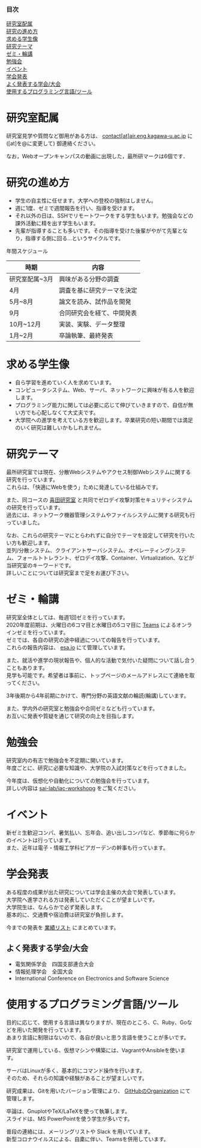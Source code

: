 <nav role="navigation" class="contents_table">

### 目次

[研究室配属](#研究室配属)  
[研究の進め方](#研究の進め方)  
[求める学生像](#求める学生像)  
[研究テーマ](#研究テーマ)  
[ゼミ・輪講](#ゼミ・輪講)  
[勉強会](#勉強会)  
[イベント](#イベント)  
[学会発表](#学会発表)  
[よく発表する学会/大会](#よく発表する学会大会)  
[使用するプログラミング言語/ツール](#使用するプログラミング言語ツール)  

</nav>

# 研究室配属

研究室見学や質問など御用がある方は、 [contact[at]air.eng.kagawa-u.ac.jp](mailto:contact@air.eng.kagawa-u.ac.jp) に([at]を@に変更して) 御連絡ください。  

なお，Webオープンキャンパスの動画に出現した，最所研マークは6個です．   

# 研究の進め方

- 学生の自主性に任せます。大学への登校の強制はしません。
- 週に1度、ゼミで週間報告を行い、指導を受けます。
- それ以外の日は、SSHでリモートワークをする学生もいます。勉強会などの課外活動に精を出す学生もいます。
- 先輩が指導することも多いです。その指導を受けた後輩がやがて先輩となり，指導する側に回る…というサイクルです。

年間スケジュール  

|時期|内容|
|---|---|
|研究室配属~3月|興味がある分野の調査|
|4月|調査を基に研究テーマを決定|
|5月~8月|論文を読み、試作品を開発|
|9月|合同研究会を経て、中間発表|
|10月~12月|実装、実験、データ整理|
|1月~2月|卒論執筆、最終発表|

# 求める学生像

- 自ら学習を進めていく人を求めています。
- コンピュータシステム、Web、サーバ、ネットワークに興味が有る人を歓迎します。
- プログラミング能力に関しては必要に応じて伸びていきますので、自信が無い方でも心配しなくて大丈夫です。
- 大学院への進学を考えている方を歓迎します。卒業研究の短い期間では満足のいく研究は難しいかもしれません。

# 研究テーマ

最所研究室では現在、分散Webシステムやアクセス制御Webシステムに関する研究を行っています。  
これらは、「快適にWebを使う」ために発達している仕組みです。  

また、同コースの [喜田研究室](http://sleepingbeauty.eng.kagawa-u.ac.jp/) と共同でゼロデイ攻撃対策セキュリティシステムの研究を行っています。  
過去には、ネットワーク機器管理システムやファイルシステムに関する研究も行っていました。  

なお、これらの研究テーマにとらわれずに自分でテーマを設定して研究を行いたい方も歓迎します。  
並列/分散システム、クライアントサーバシステム、オペレーティングシステム、フォールトトレラント、ゼロデイ攻撃、Container、Virtualization、などが当研究室のキーワードです。  
詳しいことについては研究室まで足をお運び下さい。  

# ゼミ・輪講

研究室全体としては、毎週1回ゼミを行っています。  
2020年度前期は、火曜日の6コマ目と水曜日の5コマ目に [Teams](https://www.itc.kagawa-u.ac.jp/information/zenpan/kadams/) によるオンラインゼミを行っています。  
ゼミでは、各自の研究の途中経過についての報告を行っています。  
これらの報告内容は、 [esa.io](https://sai-lab.esa.io/) にて管理しています。  

また、就活や進学の現状報告や、個人的な活動で気付いた疑問について話し合うこともあります。  
見学も可能です。希望者は事前に、トップページのメールアドレスにて連絡を取ってください。  

3年後期から4年前期にかけて、専門分野の英語文献の輪読(輪講)しています。  

また、学内外の研究室と勉強会や合同ゼミなども行っています。  
お互いに発表や質疑を通じて研究の向上を目指します。  

# 勉強会

研究室内の有志で勉強会を不定期に開いています。  
年度ごとに、研究に必要な知識や、大学院の入試対策などを行ってきました。  

今年度は、仮想化や自動化についての勉強会を行っています。  
詳しい内容は [sai-lab/iac-workshopg](https://github.com/sai-lab/iac-workshop) をご覧ください。  

# イベント

新ゼミ生歓迎コンパ、暑気払い、忘年会、追い出しコンパなど、季節毎に何らかのイベントは行っています。  
また、近年は電子・情報工学科ビアガーデンの幹事も行っています。   

# 学会発表

ある程度の成果が出た研究については学会主催の大会で発表しています。  
大学院へ進学される方は発表していただくことが望ましいです。  
大学院生は、なんらかで必ず発表します。  
基本的に、交通費や宿泊費は研究室が負担します。  

今までの発表を [業績リスト](./result.md) にまとめています。  

## よく発表する学会/大会

- 電気関係学会　四国支部連合大会
- 情報処理学会　全国大会
- International Conference on Electronics and Software Science

# 使用するプログラミング言語/ツール

目的に応じて、使用する言語は異なりますが、現在のところ、C、Ruby、Goなどを用いた開発を行っています。  
あまり言語に制限はないので、各自が良いと思う言語を使うことが多いです。  

研究室で運用している、仮想マシンや構築には、VagrantやAnsibleを使います。  

サーバはLinuxが多く、基本的にコマンド操作を行います。  
そのため、それらの知識や経験があることが望ましいです。  

研究成果は、Gitを用いたバージョン管理により、 [GitHubのOrganization](https://github.com/sai-lab) にて管理します。  

卒論は、GnuplotやTeX/LaTeXを使って執筆します。  
スライドは、MS PowerPointを使う学生が多いです。  

普段の連絡には、メーリングリストや Slack を用いています。  
新型コロナウイルスによる、自粛に伴い、Teamsを併用しています。  
